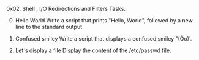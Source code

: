 0x02. Shell , I/O Redirections and Filters
Tasks.

0. Hello World
   Write a script that prints "Hello, World", followed by a new line to      the standard output

1. Confused smiley
   Write a script that displays a confused smiley "(Ôo)'.

2. Let's display a file
   Display the content of the /etc/passwd file.
